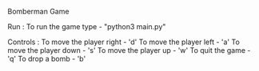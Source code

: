 Bomberman Game

Run : To run the game type - "python3 main.py"

Controls : To move the player right - 'd' To move the player left - 'a' To move the player down - 's' To move the player up - 'w' To quit the game - 'q' To drop a bomb - 'b'

